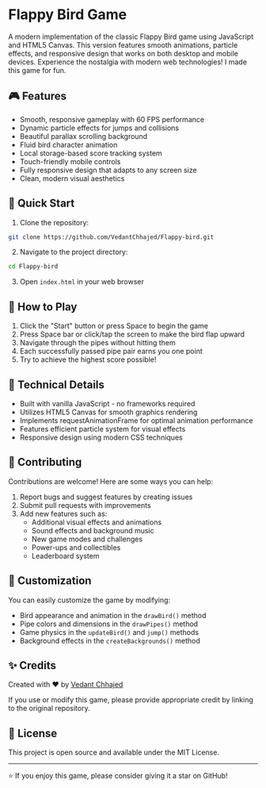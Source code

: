 # Flappy Bird Game

A modern implementation of the classic Flappy Bird game using JavaScript and HTML5 Canvas. This version features smooth animations, particle effects, and responsive design that works on both desktop and mobile devices. Experience the nostalgia with modern web technologies!
I made this game for fun.

## 🎮 Features

- Smooth, responsive gameplay with 60 FPS performance
- Dynamic particle effects for jumps and collisions
- Beautiful parallax scrolling background
- Fluid bird character animation
- Local storage-based score tracking system
- Touch-friendly mobile controls
- Fully responsive design that adapts to any screen size
- Clean, modern visual aesthetics

## 🚀 Quick Start

1. Clone the repository:
```bash
git clone https://github.com/VedantChhajed/Flappy-bird.git
```

2. Navigate to the project directory:
```bash
cd Flappy-bird
```

3. Open `index.html` in your web browser

## 🎯 How to Play

1. Click the "Start" button or press Space to begin the game
2. Press Space bar or click/tap the screen to make the bird flap upward
3. Navigate through the pipes without hitting them
4. Each successfully passed pipe pair earns you one point
5. Try to achieve the highest score possible!

## 🔧 Technical Details

- Built with vanilla JavaScript - no frameworks required
- Utilizes HTML5 Canvas for smooth graphics rendering
- Implements requestAnimationFrame for optimal animation performance
- Features efficient particle system for visual effects
- Responsive design using modern CSS techniques

## 🤝 Contributing

Contributions are welcome! Here are some ways you can help:

1. Report bugs and suggest features by creating issues
2. Submit pull requests with improvements
3. Add new features such as:
   - Additional visual effects and animations
   - Sound effects and background music
   - New game modes and challenges
   - Power-ups and collectibles
   - Leaderboard system

## 🎨 Customization

You can easily customize the game by modifying:
- Bird appearance and animation in the `drawBird()` method
- Pipe colors and dimensions in the `drawPipes()` method
- Game physics in the `updateBird()` and `jump()` methods
- Background effects in the `createBackgrounds()` method

## ✨ Credits

Created with ❤️ by [Vedant Chhajed](https://github.com/VedantChhajed)

If you use or modify this game, please provide appropriate credit by linking to the original repository.

## 📄 License

This project is open source and available under the MIT License.

---

⭐ If you enjoy this game, please consider giving it a star on GitHub!